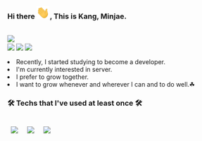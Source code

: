 <h3>Hi there <img src="https://raw.githubusercontent.com/ABSphreak/ABSphreak/master/gifs/Hi.gif" width="30px">, This is Kang, Minjae.</h3>
  <p>
  <br><img src="https://img.shields.io/badge/Languages-Korean%20%26%20English-pink" /><br>
  <a href="https://velog.io/@m1njae" target="_blank"><img src="https://img.shields.io/badge/Velog-20c997?style=flat-square&logo=Vimeo&logoColor=white"/></a>
  <a href="https://www.instagram.com/_m1njae__/" target="_blank"><img src="https://img.shields.io/badge/Instagram-E4405F?style=flat-square&logo=Instagram&logoColor=white"/></a>
  <img src="https://img.shields.io/badge/rkdalswo1021@hanyang.ac.kr-EA4335?style=flat-square&logo=Gmail&logoColor=white"/><br>
  
  <li>Recently, I started studying to become a developer.</li>
  <li>I'm currently interested in server.</li>
  <li>I prefer to grow together.</li>
  <li>I want to grow whenever and wherever I can and to do well.☘ </li>
 
  

<h3>🛠 Techs that I've used at least once 🛠
   <p>
     <br>
     <code> <img height="34" src="https://upload.wikimedia.org/wikipedia/commons/f/f8/Python_logo_and_wordmark.svg"> </code>
     <code> <img height="50" src="https://www.vectorlogo.zone/logos/mysql/mysql-ar21.svg"> </code>
     <code> <img height="40" src="https://upload.wikimedia.org/wikipedia/commons/7/7e/Node.js_logo_2015.svg"></code></p>
  </h3>

